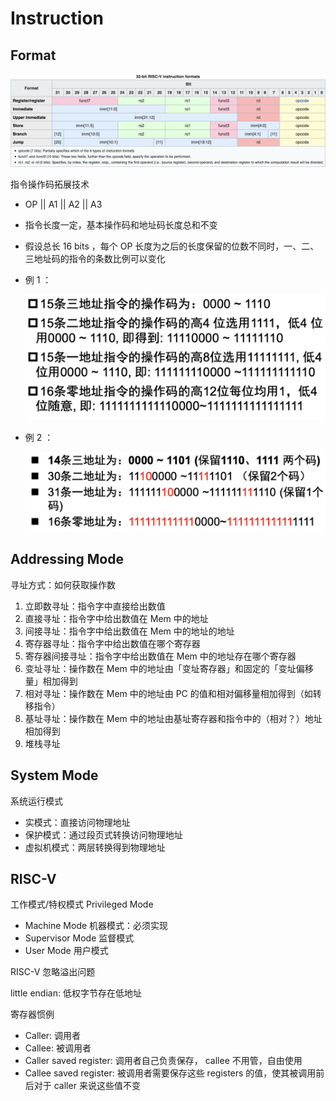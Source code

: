 # Instruction

## Format

![Screen Shot 2021-09-21 at 6.46.16 PM](4_Instruction.assets/Screen%20Shot%202021-09-21%20at%206.46.16%20PM.png)

指令操作码拓展技术

- OP || A1 || A2 || A3

- 指令长度一定，基本操作码和地址码长度总和不变

- 假设总长 16 bits ，每个 OP 长度为之后的长度保留的位数不同时，一、二、三地址码的指令的条数比例可以变化

- 例 1 ：

    ![Screen Shot 2021-12-22 at 9.25.00 PM](4_Instruction.assets/Screen%20Shot%202021-12-22%20at%209.25.00%20PM.png)

- 例 2 ：

    ![Screen Shot 2021-12-22 at 9.25.16 PM](4_Instruction.assets/Screen%20Shot%202021-12-22%20at%209.25.16%20PM.png)

## Addressing Mode

寻址方式：如何获取操作数

1. 立即数寻址：指令字中直接给出数值
2. 直接寻址：指令字中给出数值在 Mem 中的地址
3. 间接寻址：指令字中给出数值在 Mem 中的地址的地址
4. 寄存器寻址：指令字中给出数值在哪个寄存器
5. 寄存器间接寻址：指令字中给出数值在 Mem 中的地址存在哪个寄存器
6. 变址寻址：操作数在 Mem 中的地址由「变址寄存器」和固定的「变址偏移量」相加得到
7. 相对寻址：操作数在 Mem 中的地址由 PC 的值和相对偏移量相加得到（如转移指令）
8. 基址寻址：操作数在 Mem 中的地址由基址寄存器和指令中的（相对？）地址相加得到
9. 堆栈寻址

## System Mode

系统运行模式

- 实模式：直接访问物理地址
- 保护模式：通过段页式转换访问物理地址
- 虚拟机模式：两层转换得到物理地址

## RISC-V

工作模式/特权模式 Privileged Mode

- Machine Mode 机器模式：必须实现
- Supervisor Mode 监督模式
- User Mode 用户模式

RISC-V 忽略溢出问题

little endian: 低权字节存在低地址

寄存器惯例

- Caller: 调用者
- Callee: 被调用者
- Caller saved register: 调用者自己负责保存， callee 不用管，自由使用
- Callee saved register: 被调用者需要保存这些 registers 的值，使其被调用前后对于 caller 来说这些值不变

